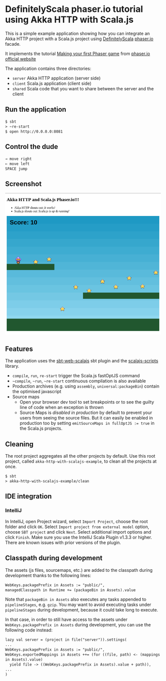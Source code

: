 # DefinitelyScala phaser.io tutorial using Akka HTTP with Scala.js

This is a simple example application showing how you can integrate an Akka HTTP project with a Scala.js project using [DefinitelyScala](https://definitelyscala.com/) [phaser.io](https://github.com/DefinitelyScala/scala-js-phaser) facade.

It implements the tutorial [Making your first Phaser game](http://phaser.io/tutorials/making-your-first-phaser-game) from [phaser.io official website](http://phaser.io/tutorials/making-your-first-phaser-game)

The application contains three directories:
* `server` Akka HTTP application (server side)
* `client` Scala.js application (client side)
* `shared` Scala code that you want to share between the server and the client

## Run the application
```shell
$ sbt
> ~re-start
$ open http://0.0.0.0:8081
```

## Control the dude
```
→ move right
← move left
SPACE jump
```

## Screenshot
![Alt text](screenshots/screenshot.png?raw=true "tutorial screenshot")

## Features

The application uses the [sbt-web-scalajs](https://github.com/vmunier/sbt-web-scalajs) sbt plugin and the [scalajs-scripts](https://github.com/vmunier/scalajs-scripts) library.

- `compile`, `run`, `re-start` trigger the Scala.js fastOptJS command
- `~compile`, `~run`, `~re-start` continuous compilation is also available
- Production archives (e.g. using `assembly`, `universal:packageBin`) contain the optimised javascript
- Source maps
  - Open your browser dev tool to set breakpoints or to see the guilty line of code when an exception is thrown
  - Source Maps is _disabled in production_ by default to prevent your users from seeing the source files. But it can easily be enabled in production too by setting `emitSourceMaps in fullOptJS := true` in the Scala.js projects.

## Cleaning

The root project aggregates all the other projects by default.
Use this root project, called `akka-http-with-scalajs-example`, to clean all the projects at once.
```shell
$ sbt
> akka-http-with-scalajs-example/clean
```

## IDE integration

### IntelliJ

In IntelliJ, open Project wizard, select `Import Project`, choose the root folder and click `OK`.
Select `Import project from external model` option, choose `SBT project` and click `Next`. Select additional import options and click `Finish`.
Make sure you use the IntelliJ Scala Plugin v1.3.3 or higher. There are known issues with prior versions of the plugin.

## Classpath during development

The assets (js files, sourcemaps, etc.) are added to the classpath during development thanks to the following lines:
```
WebKeys.packagePrefix in Assets := "public/",
managedClasspath in Runtime += (packageBin in Assets).value
```

Note that `packageBin in Assets` also executes any tasks appended to `pipelineStages`, e.g. `gzip`.
You may want to avoid executing tasks under `pipelineStages` during development, because it could take long to execute.

In that case, in order to still have access to the assets under `WebKeys.packagePrefix in Assets` during development, you can use the following code instead:
```
lazy val server = (project in file("server")).settings(
...
WebKeys.packagePrefix in Assets := "public/",
WebKeys.exportedMappings in Assets ++= (for ((file, path) <- (mappings in Assets).value)
  yield file -> ((WebKeys.packagePrefix in Assets).value + path)),
...
)
```
